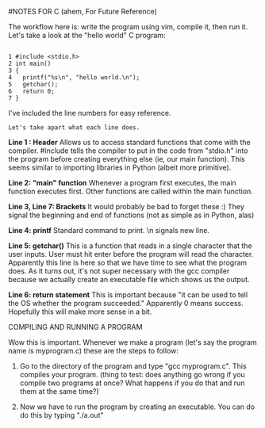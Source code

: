#NOTES FOR C (ahem, For Future Reference) 

The workflow here is: write the program using vim, compile it, then run it. Let's take a look at the "hello world" C program: 

~~~~~~~~~~~~~~~~~~~~~~~~~~~~

1 #include <stdio.h>
2 int main()
3 {
4 	printf("%s\n", "hello world.\n");
5 	getchar();
6 	return 0;
7 }

~~~~~~~~~~~~~~~~~~~~~~~~~~~~

I've included the line numbers for easy reference. 

~~~~~~~~~~~~~~~~~~~~~~~~~~~~
Let's take apart what each line does.
~~~~~~~~~~~~~~~~~~~~~~~~~~~~

**Line 1 : Header**
Allows us to access standard functions that come with the compiler. 
#include tells the compiler to put in the code from "stdio.h" into the program before creating everything else (ie, our main function). This seems similar to importing libraries in Python (albeit more primitive). 

**Line 2: "main" function**
Whenever a program first executes, the main function executes first. Other functions are called within the main function.

**Line 3, Line 7: Brackets**
It would probably be bad to forget these :) They signal the beginning and end of functions (not as simple as in Python, alas)

**Line 4: printf**
Standard command to print. \n signals new line.

**Line 5: getchar()**
This is a function that reads in a single character that the user inputs. User must hit enter before the program will read the character. Apparently this line is here so that we have time to see what the program does. As it turns out, it's not super necessary with the gcc compiler because we actually create an executable file which shows us the output. 

**Line 6: return statement**
This is important because "it can be used to tell the OS whether the program succeeded." Apparently 0 means success. Hopefully this will make more sense in a bit.  


COMPILING AND RUNNING A PROGRAM

Wow this is important. Whenever we make a program (let's say the program name is myprogram.c) these are the steps to follow: 

 1) Go to the directory of the program and type "gcc myprogram.c". This compiles your program. (thing to test: does anything go wrong if you compile two programs at once? What happens if you do that and run them at the same time?)

 2) Now we have to run the program by creating an executable. You can do do this by typing "./a.out" 
